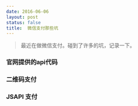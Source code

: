 ```yaml
---
date: 2016-06-06
layout: post
status: false
title:  微信支付那些坑
---
```

> 最近在做微信支付。碰到了许多的坑，记录一下。

### 官网提供的api代码

### 二维码支付

### JSAPI 支付
